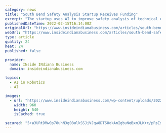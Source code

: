 ```yaml
---
category: news
title: "South Bend Safety Analysis Startup Receives Funding"
excerpt: "The startup uses AI to improve safety analysis of technical documents and software in the automotive, robotics, IoT, and medical device industries. “SAFA is an excellent example of a startup developing high-tech solutions for specific industry problems ..."
publishedDateTime: 2022-02-15T16:14:00Z
originalUrl: "https://www.insideindianabusiness.com/articles/south-bend-safety-analysis-startup-receives-funding"
webUrl: "https://www.insideindianabusiness.com/articles/south-bend-safety-analysis-startup-receives-funding"
type: article
quality: 24
heat: 24
published: false

provider:
  name: INside INdiana Business
  domain: insideindianabusiness.com

topics:
  - AI in Robotics
  - AI

images:
  - url: "https://www.insideindianabusiness.com/wp-content/uploads/2022/02/Aarik-Gulaya-Headshot.jpg"
    width: 960
    height: 540
    isCached: true

secured: "5+a3URtDMw0p78uhN3g08ulkSSJiVJqw8DTS8okAnIgbuNeBxmJLK+c/pRsIxzH2dJtjv9ojpOy73oUAmbw6IRJuZaIRQM0sA9W3Fak9fezQmetYUjjHFPPBvJuDUtZQYpZSldm3niEpbDx/LurE9IJYnh2mIbZoc94Vbuj+g5ljGwOBpWmGh1oNU5Lsk8qjpqrrD7+lZuy3XK48pYL9OS31rmMpT2e28OihsFStA8wy8Tc7mw4StgSO+zyH2P9PZf8qBluh/xzS1bS781ijlfQYlhn/vg8ktmqgNQT4TrTSUdYbIeRE5NpBpLYR5DYR+WdnKys7w9/QjI4UXHX+/ORLBBZMqOO2kvPxFC+DeEw=;+ZAFYsOPwwfs/Ap/jCQ8Rw=="
---
```


